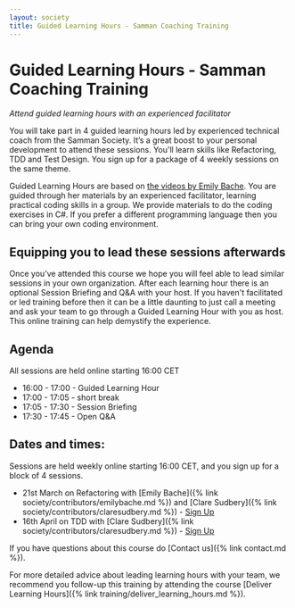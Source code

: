 ```yaml
---
layout: society
title: Guided Learning Hours - Samman Coaching Training
---
```


# Guided Learning Hours - Samman Coaching Training
_Attend guided learning hours with an experienced facilitator_

You will take part in 4 guided learning hours led by experienced technical coach from the Samman Society. It’s a great boost to your personal development to attend these sessions. You'll learn skills like Refactoring, TDD and Test Design. You sign up for a package of 4 weekly sessions on the same theme. 

Guided Learning Hours are based on [the videos by Emily Bache](https://www.youtube.com/playlist?list=PL7GpAlmbnHyAEyVy5S9ZrJSMrbsn4dg6W). You are guided through her materials by an experienced facilitator, learning practical coding skills in a group. We provide materials to do the coding exercises in C#. If you prefer a different programming language then you can bring your own coding environment. 

## Equipping you to lead these sessions afterwards
Once you’ve attended this course we hope you will feel able to lead similar sessions in your own organization. After each learning hour there is an optional Session Briefing and Q&A with your host. If you haven't facilitated or led training before then it can be a little daunting to just call a meeting and ask your team to go through a Guided Learning Hour with you as host. This online training can help demystify the experience. 

## Agenda
All sessions are held online starting 16:00 CET

* 16:00 - 17:00 - Guided Learning Hour
* 17:00 - 17:05 - short break
* 17:05 - 17:30 - Session Briefing
* 17:30 - 17:45 - Open Q&A

## Dates and times:
Sessions are held weekly online starting 16:00 CET, and you sign up for a block of 4 sessions. 

* 21st March on Refactoring with [Emily Bache]({% link society/contributors/emilybache.md %}) and [Clare Sudbery]({% link society/contributors/claresudbery.md %}) - [Sign Up](https://bacheconsulting.com/_events/2024-03-12_glh_refactoring.html) 
* 16th April on TDD with [Clare Sudbery]({% link society/contributors/claresudbery.md %}) - [Sign Up](https://bacheconsulting.com/_events/2024-04-09_glh_tdd.html)

If you have questions about this course do [Contact us]({% link contact.md %}).

For more detailed advice about leading learning hours with your team, we recommend you follow-up this training by attending the course [Deliver Learning Hours]({% link training/deliver_learning_hours.md %}).